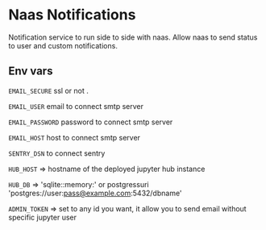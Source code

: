 # Naas Notifications

Notification service to run side to side with naas.
Allow naas to send status to user and custom notifications.

## Env vars 

`EMAIL_SECURE` ssl or not .

`EMAIL_USER` email to connect smtp server

`EMAIL_PASSWORD` password to connect smtp server

`EMAIL_HOST` host to connect smtp server

`SENTRY_DSN` to connect sentry

`HUB_HOST` => hostname of the deployed jupyter hub instance

`HUB_DB` => 'sqlite::memory:' or postgressuri 'postgres://user:pass@example.com:5432/dbname'

`ADMIN_TOKEN` => set to any id you want, it allow you to send email without specific jupyter user

